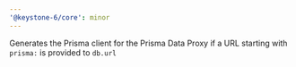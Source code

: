 ```yaml
---
'@keystone-6/core': minor
---
```


Generates the Prisma client for the Prisma Data Proxy if a URL starting with `prisma:` is provided to `db.url`
